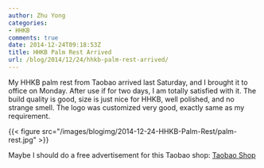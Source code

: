 ```yaml
---
author: Zhu Yong
categories: 
- HHKB
comments: true
date: 2014-12-24T09:18:53Z
title: HHKB Palm Rest Arrived
url: /blog/2014/12/24/hhkb-palm-rest-arrived/
---
```


My HHKB palm rest from Taobao arrived last Saturday, and I brought it to office on Monday. After use if for two days, I am totally satisfied with it. The build quality is good, size is just nice for HHKB, well polished, and no strange smell. The logo was customized very good, exactly same as my requirement.  


{{< figure src="/images/blogimg/2014-12-24-HHKB-Palm-Rest/palm-rest.jpg" >}}

Maybe I should do a free advertisement for this Taobao shop: [Taobao Shop](http://item.taobao.com/item.htm?spm=a1z10.1.w4004-5284025914.3.hP74Q9&id=40499617063)
